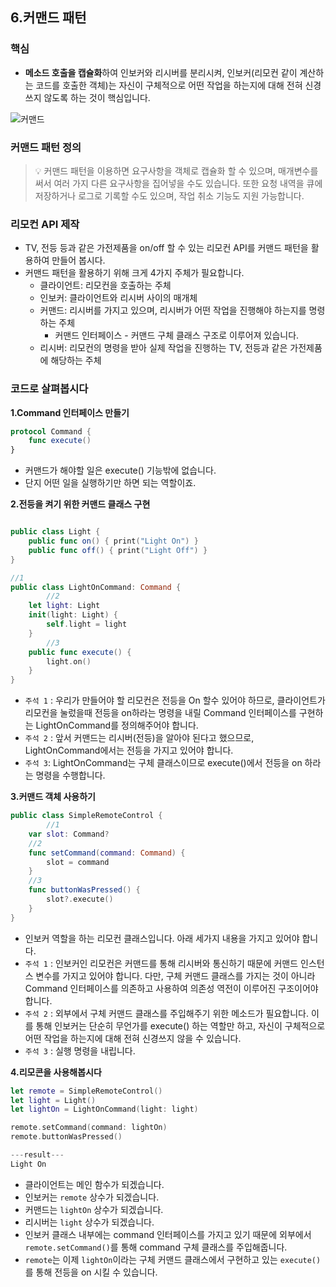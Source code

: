 ## 6.커맨드 패턴
### 핵심

- **메소드 호출을 캡슐화**하여 인보커와 리시버를 분리시켜, 인보커(리모컨 같이 계산하는 코드를 호출한 객체)는 자신이 구체적으로 어떤 작업을 하는지에 대해 전혀 신경쓰지 않도록 하는 것이 핵심입니다.

![커맨드](https://user-images.githubusercontent.com/48742165/140918300-f28bd076-85bd-4d98-8671-151e1516b005.png)


### 커맨드 패턴 정의

>
> 💡 커맨드 패턴을 이용하면 요구사항을 객체로 캡슐화 할 수 있으며, 매개변수를 써서 여러 가지 다른 요구사항을 집어넣을 수도 있습니다. 
>    또한 요청 내역을 큐에 저장하거나 로그로 기록할 수도 있으며, 작업 취소 기능도 지원 가능합니다.
> 


### 리모컨 API 제작

- TV, 전등 등과 같은 가전제품을 on/off 할 수 있는 리모컨 API를 커맨드 패턴을 활용하여 만들어 봅시다.
- 커맨드 패턴을 활용하기 위해 크게 4가지 주체가 필요합니다.
    - 클라이언트:  리모컨을 호출하는 주체
    - 인보커: 클라이언트와 리시버 사이의 매개체
    - 커맨드: 리시버를 가지고 있으며, 리시버가 어떤 작업을 진행해야 하는지를 명령하는 주체
        - 커맨드 인터페이스 - 커맨드 구체 클래스 구조로 이루어져 있습니다.
    - 리시버: 리모컨의 명령을 받아 실제 작업을 진행하는 TV, 전등과 같은 가전제품에 해당하는 주체

### 코드로 살펴봅시다

**1.Command 인터페이스 만들기**

```swift
protocol Command {
    func execute()
}
```

- 커맨드가 해야할 일은 execute() 기능밖에 없습니다.
- 단지 어떤 일을 실행하기만 하면 되는 역할이죠.

**2.전등을 켜기 위한 커맨드 클래스 구현**

```swift

public class Light {
    public func on() { print("Light On") }
    public func off() { print("Light Off") }
}

//1
public class LightOnCommand: Command {
        //2
    let light: Light
    init(light: Light) {
        self.light = light
    }
        //3
    public func execute() {
        light.on()
    }
}
```

- `주석 1` : 우리가 만들어야 할 리모컨은 전등을 On 할수 있어야 하므로, 클라이언트가 리모컨을 눌렀을때 전등을 on하라는 명령을 내릴 Command 인터페이스를 구현하는 LightOnCommand를 정의해주어야 합니다.
- `주석 2` : 앞서 커맨드는 리시버(전등)을 알아야 된다고 했으므로, LightOnCommand에서는 전등을 가지고 있어야 합니다.
- `주석 3`: LightOnCommand는 구체 클래스이므로 execute()에서 전등을 on 하라는 명령을 수행합니다.

**3.커맨드 객체 사용하기**

```swift
public class SimpleRemoteControl {
        //1
    var slot: Command?
    //2
    func setCommand(command: Command) {
        slot = command
    }
    //3
    func buttonWasPressed() {
        slot?.execute()
    }
}
```

- 인보커 역할을 하는 리모컨 클래스입니다. 아래 세가지 내용을 가지고 있어야 합니다.
- `주석 1` : 인보커인 리모컨은 커맨드를 통해 리시버와 통신하기 때문에 커맨드 인스턴스 변수를 가지고 있어야 합니다. 다만, 구체 커맨드 클래스를 가지는 것이 아니라 Command 인터페이스를 의존하고 사용하여 의존성 역전이 이루어진 구조이어야 합니다.
- `주석 2` : 외부에서 구체 커맨드 클래스를 주입해주기 위한 메소드가 필요합니다. 이를 통해 인보커는 단순히 무언가를 execute() 하는 역할만 하고, 자신이 구체적으로 어떤 작업을 하는지에 대해 전혀 신경쓰지 않을 수 있습니다.
- `주석 3` : 실행 명령을 내립니다.

**4.리모콘을 사용해봅시다**

```swift
let remote = SimpleRemoteControl()
let light = Light()
let lightOn = LightOnCommand(light: light)

remote.setCommand(command: lightOn)
remote.buttonWasPressed()

---result---
Light On
```

- 클라이언트는 메인 함수가 되겠습니다.
- 인보커는 `remote` 상수가 되겠습니다.
- 커맨드는 `lightOn` 상수가 되겠습니다.
- 리시버는 `light` 상수가 되겠습니다.
- 인보커 클래스 내부에는 command 인터페이스를 가지고 있기 때문에 외부에서 `remote.setCommand()`를 통해 command 구체 클래스를 주입해줍니다.
- `remote`는 이제 `lightOn`이라는 구체 커맨드 클래스에서 구현하고 있는 `execute()`를 통해 전등을 on 시킬 수 있습니다.
